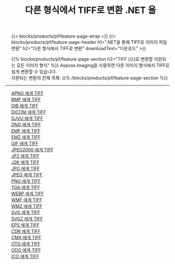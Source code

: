 ﻿---
title: 다른 형식에서 TIFF로 변환 .NET 을 
weight: 3920
url: /ko/net/conversion/to/tiff 
lang: ko
langdirlevel: 2
locales: zh-hans,ja,it,ru,de,es,fr,nl,id,lt,pl,pt,vi,tr,ko,zh-hant,ar,hi,th,sv,cs,uk,he
description: Aspose.Imaging을 사용하면 다른 형식에서 TIFF로 쉽게 변환할 수 있습니다.
---

{{< blocks/products/pf/feature-page-wrap >}}
{{< blocks/products/pf/feature-page-header h1=".NET을 통해 TIFF로 이미지 파일 변환" h2="다른 형식에서 TIFF로 변환" downloadText="다운로드" >}}


{{% blocks/products/pf/feature-page-section  h2="TIFF (으)로 변환할 지원되는 모든 이미지 형식" %}}
Aspose.Imaging을 사용하면 다른 이미지 형식에서 TIFF로 쉽게 변환할 수 있습니다.
<br/>
지원되는 변환의 전체 목록:
{{% /blocks/products/pf/feature-page-section %}}
<div class="container-fluid productfamilypage bg-gray">
    <div class="convertypes bg-gray agp-content section">
        <div class="container">
		<hr style="margin-left:-20px;"/>
		<div class="row other-converters">
		    <div class='col-md-2 other-converter remove-lp remove-rp'><a href="/imaging/ko/net/conversion/apng-to-tiff" >APNG 에게 TIFF</a></div>
<div class='col-md-2 other-converter remove-lp remove-rp'><a href="/imaging/ko/net/conversion/bmp-to-tiff" >BMP 에게 TIFF</a></div>
<div class='col-md-2 other-converter remove-lp remove-rp'><a href="/imaging/ko/net/conversion/dib-to-tiff" >DIB 에게 TIFF</a></div>
<div class='col-md-2 other-converter remove-lp remove-rp'><a href="/imaging/ko/net/conversion/dicom-to-tiff" >DICOM 에게 TIFF</a></div>
<div class='col-md-2 other-converter remove-lp remove-rp'><a href="/imaging/ko/net/conversion/djvu-to-tiff" >DJVU 에게 TIFF</a></div>
<div class='col-md-2 other-converter remove-lp remove-rp'><a href="/imaging/ko/net/conversion/dng-to-tiff" >DNG 에게 TIFF</a></div>
<div class='col-md-2 other-converter remove-lp remove-rp'><a href="/imaging/ko/net/conversion/emf-to-tiff" >EMF 에게 TIFF</a></div>
<div class='col-md-2 other-converter remove-lp remove-rp'><a href="/imaging/ko/net/conversion/emz-to-tiff" >EMZ 에게 TIFF</a></div>
<div class='col-md-2 other-converter remove-lp remove-rp'><a href="/imaging/ko/net/conversion/gif-to-tiff" >GIF 에게 TIFF</a></div>
<div class='col-md-2 other-converter remove-lp remove-rp'><a href="/imaging/ko/net/conversion/jpeg2000-to-tiff" >JPEG2000 에게 TIFF</a></div>
<div class='col-md-2 other-converter remove-lp remove-rp'><a href="/imaging/ko/net/conversion/jp2-to-tiff" >JP2 에게 TIFF</a></div>
<div class='col-md-2 other-converter remove-lp remove-rp'><a href="/imaging/ko/net/conversion/j2k-to-tiff" >J2K 에게 TIFF</a></div>
<div class='col-md-2 other-converter remove-lp remove-rp'><a href="/imaging/ko/net/conversion/jpg-to-tiff" >JPG 에게 TIFF</a></div>
<div class='col-md-2 other-converter remove-lp remove-rp'><a href="/imaging/ko/net/conversion/jpeg-to-tiff" >JPEG 에게 TIFF</a></div>
<div class='col-md-2 other-converter remove-lp remove-rp'><a href="/imaging/ko/net/conversion/png-to-tiff" >PNG 에게 TIFF</a></div>
<div class='col-md-2 other-converter remove-lp remove-rp'><a href="/imaging/ko/net/conversion/tga-to-tiff" >TGA 에게 TIFF</a></div>
<div class='col-md-2 other-converter remove-lp remove-rp'><a href="/imaging/ko/net/conversion/webp-to-tiff" >WEBP 에게 TIFF</a></div>
<div class='col-md-2 other-converter remove-lp remove-rp'><a href="/imaging/ko/net/conversion/wmf-to-tiff" >WMF 에게 TIFF</a></div>
<div class='col-md-2 other-converter remove-lp remove-rp'><a href="/imaging/ko/net/conversion/wmz-to-tiff" >WMZ 에게 TIFF</a></div>
<div class='col-md-2 other-converter remove-lp remove-rp'><a href="/imaging/ko/net/conversion/svg-to-tiff" >SVG 에게 TIFF</a></div>
<div class='col-md-2 other-converter remove-lp remove-rp'><a href="/imaging/ko/net/conversion/svgz-to-tiff" >SVGZ 에게 TIFF</a></div>
<div class='col-md-2 other-converter remove-lp remove-rp'><a href="/imaging/ko/net/conversion/eps-to-tiff" >EPS 에게 TIFF</a></div>
<div class='col-md-2 other-converter remove-lp remove-rp'><a href="/imaging/ko/net/conversion/cdr-to-tiff" >CDR 에게 TIFF</a></div>
<div class='col-md-2 other-converter remove-lp remove-rp'><a href="/imaging/ko/net/conversion/cmx-to-tiff" >CMX 에게 TIFF</a></div>
<div class='col-md-2 other-converter remove-lp remove-rp'><a href="/imaging/ko/net/conversion/otg-to-tiff" >OTG 에게 TIFF</a></div>
<div class='col-md-2 other-converter remove-lp remove-rp'><a href="/imaging/ko/net/conversion/odg-to-tiff" >ODG 에게 TIFF</a></div>
<div class='col-md-2 other-converter remove-lp remove-rp'><a href="/imaging/ko/net/conversion/ico-to-tiff" >ICO 에게 TIFF</a></div>
                </div>
        </div>
    </div>
</div>
<br/>

